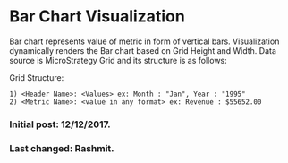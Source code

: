 # Bar Chart Visualization

Bar chart represents value of metric in form of vertical bars. Visualization dynamically renders the Bar chart based on Grid Height and Width. Data source is MicroStrategy Grid and its structure is as follows:

Grid Structure:

    1) <Header Name>: <Values> ex: Month : "Jan", Year : "1995" 
    2) <Metric Name>: <value in any format> ex: Revenue : $55652.00
    	
### Initial post: 12/12/2017.
### Last changed: Rashmit.
